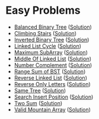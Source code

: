 # Easy Problems
- [Balanced Binary Tree](https://leetcode.com/problems/balanced-binary-tree/) ([Solution](https://github.com/martinock/leetcode-solution/blob/master/easy/balanced-binary-tree.cpp))
- [Climbing Stairs](https://leetcode.com/problems/climbing-stairs/) ([Solution](https://github.com/martinock/leetcode-solution/blob/master/easy/climbing-stairs.cpp))
- [Inverted Binary Tree](https://leetcode.com/problems/invert-binary-tree/) ([Solution](https://github.com/martinock/leetcode-solution/blob/master/easy/inverted-binary-tree.cpp))
- [Linked List Cycle](https://leetcode.com/problems/linked-list-cycle/) ([Solution](https://github.com/martinock/leetcode-solution/blob/master/easy/linked-list-cycle.cpp))
- [Maximum SubArray](https://leetcode.com/problems/maximum-subarray/) ([Solution](https://github.com/martinock/leetcode-solution/blob/master/easy/maximum-subarray.cpp))
- [Middle Of Linked List](https://leetcode.com/problems/middle-of-the-linked-list/) ([Solution](https://github.com/martinock/leetcode-solution/blob/master/easy/middle-of-linked-list.cpp))
- [Number Complement](https://leetcode.com/problems/number-complement/) ([Solution](https://github.com/martinock/leetcode-solution/blob/master/easy/number-complement.cpp))
- [Range Sum of BST](https://leetcode.com/problems/range-sum-of-bst/) ([Solution](https://github.com/martinock/leetcode-solution/blob/master/easy/range-sum-of-bst.cpp))
- [Reverse Linked List](https://leetcode.com/problems/reverse-linked-list/submissions/) ([Solution](https://github.com/martinock/leetcode-solution/blob/master/easy/reverse-linked-list.cpp))
- [Reverse Only Letters](https://leetcode.com/problems/reverse-only-letters/) ([Solution](https://github.com/martinock/leetcode-solution/blob/master/easy/reverse-only-letters.cpp))
- [Same Tree](https://leetcode.com/problems/same-tree/submissions/) ([Solution](https://github.com/martinock/leetcode-solution/blob/master/easy/same-tree.cpp))
- [Search Insert Position](https://leetcode.com/problems/search-insert-position/) ([Solution](https://github.com/martinock/leetcode-solution/blob/master/easy/search-insert-position.cpp))
- [Two Sum](https://leetcode.com/problems/two-sum/) ([Solution](https://github.com/martinock/leetcode-solution/blob/master/easy/two-sum.go))
- [Valid Mountain Array](https://leetcode.com/problems/valid-mountain-array/) ([Solution](https://github.com/martinock/leetcode-solution/blob/master/easy/valid-mountain-array.cpp))